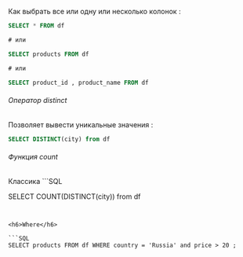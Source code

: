 
Как выбрать все или одну или несколько колонок : 

```SQL
SELECT * FROM df

# или 

SELECT products FROM df

# или 

SELECT product_id , product_name FROM df
```


<h6>Оператор distinct </h6>

Позволяет вывести уникальные значения : 

```sql
SELECT DISTINCT(city) from df
```



<h6>Функция count </h6>
Классика
```SQL 

SELECT COUNT(DISTINCT(city)) from df
```


<h6>Where</h6>

```SQL 
SELECT products FROM df WHERE country = 'Russia' and price > 20 ; 
```
